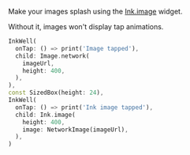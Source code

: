 Make your images splash using the [Ink.image](https://api.flutter.dev/flutter/material/Ink/Ink.image.html) widget.

Without it, images won't display tap animations.

```dart
InkWell(
  onTap: () => print('Image tapped'),
  child: Image.network(
    imageUrl,
    height: 400,
  ),
),
const SizedBox(height: 24),
InkWell(
  onTap: () => print('Ink image tapped'),
  child: Ink.image(
    height: 400,
    image: NetworkImage(imageUrl),
  ),
)
``` 